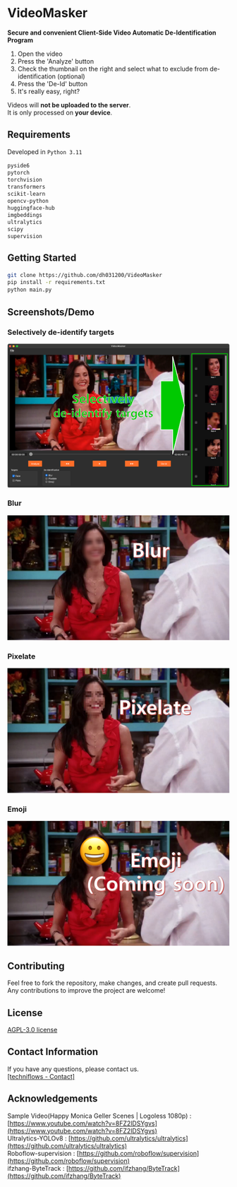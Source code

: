 # VideoMasker

**Secure and convenient Client-Side Video Automatic De-Identification Program** <br/>
1. Open the video
2. Press the 'Analyze' button
3. Check the thumbnail on the right and select what to exclude from de-identification (optional)
4. Press the 'De-Id' button
5. It's really easy, right?

Videos will __not be uploaded to the server__.  <br/>
It is only processed on __your device__.

## Requirements

Developed in `Python 3.11`
```text
pyside6
pytorch
torchvision
transformers
scikit-learn
opencv-python
huggingface-hub
imgbeddings
ultralytics
scipy
supervision
```

## Getting Started

```bash
git clone https://github.com/dh031200/VideoMasker
pip install -r requirements.txt
python main.py
```
## Screenshots/Demo

### Selectively de-identify targets

![Selectively](https://github.com/dh031200/VideoMasker/blob/main/assets/selectively.png)
### Blur

![Blur](https://github.com/dh031200/VideoMasker/blob/main/assets/blur.png)
### Pixelate

![Pixelate](https://github.com/dh031200/VideoMasker/blob/main/assets/pixelate.png)
### Emoji

![Emoji](https://github.com/dh031200/VideoMasker/blob/main/assets/emoji.png)

## Contributing

Feel free to fork the repository, make changes, and create pull requests. Any contributions to improve the project are welcome!

## License

[AGPL-3.0 license](https://github.com/dh031200/VideoMasker/blob/main/LICENSE)

## Contact Information

If you have any questions, please contact us.
<br/>[[techniflows - Contact]](https://techniflows.com/en/contact/)

## Acknowledgements
Sample Video(Happy Monica Geller Scenes | Logoless 1080p) : [https://www.youtube.com/watch?v=8FZ2lDSYgvs](https://www.youtube.com/watch?v=8FZ2lDSYgvs) <br/>
Ultralytics-YOLOv8 : [https://github.com/ultralytics/ultralytics](https://github.com/ultralytics/ultralytics)<br/>
Roboflow-supervision : [https://github.com/roboflow/supervision](https://github.com/roboflow/supervision)<br/>
ifzhang-ByteTrack : [https://github.com/ifzhang/ByteTrack](https://github.com/ifzhang/ByteTrack)<br/>
